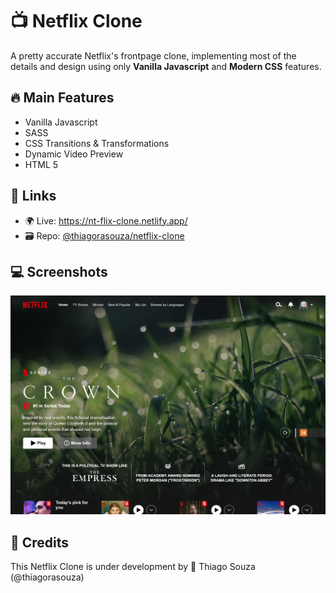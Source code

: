 # :tv: Netflix Clone

A pretty accurate Netflix's frontpage clone, implementing most of the details and design using only **Vanilla Javascript** and **Modern CSS** features.

## :fire: Main Features

- Vanilla Javascript
- SASS
- CSS Transitions & Transformations
- Dynamic Video Preview
- HTML 5

## :link: Links

- :earth_africa: Live: <https://nt-flix-clone.netlify.app/>
- :card_file_box: Repo: [@thiagorasouza/netflix-clone](https://github.com/thiagorasouza/netflix-clone)

## :computer: Screenshots

[<img src="docs/netflix-clone.png?raw=true" alt="Netflix clone screenshot" />](https://github.com/thiagorasouza/spinder-nextjs/blob/main/docs/netflix-clone.png?raw=true)

## :wrench: Credits

This Netflix Clone is under development by :rocket: Thiago Souza (@thiagorasouza)
